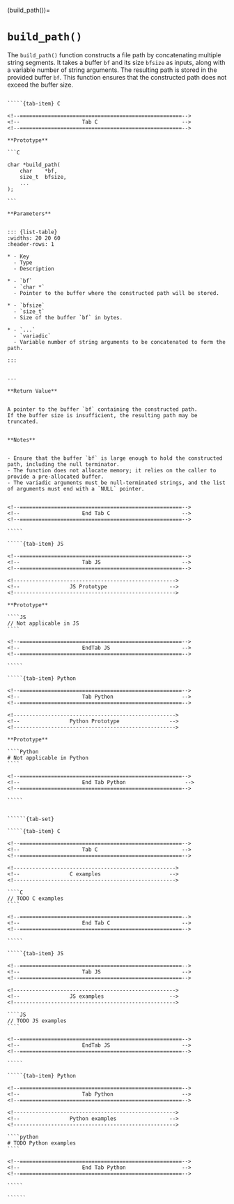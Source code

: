 <!-- ============================================================== -->
(build_path())=
# `build_path()`
<!-- ============================================================== -->


The `build_path()` function constructs a file path by concatenating multiple string segments. 
It takes a buffer `bf` and its size `bfsize` as inputs, along with a variable number of string arguments. 
The resulting path is stored in the provided buffer `bf`. 
This function ensures that the constructed path does not exceed the buffer size.


<!------------------------------------------------------------>
<!--                    Prototypes                          -->
<!------------------------------------------------------------>

``````{tab-set}

`````{tab-item} C

<!--====================================================-->
<!--                    Tab C                           -->
<!--====================================================-->

**Prototype**

```C

char *build_path(
    char    *bf,
    size_t  bfsize,
    ...
);

```

**Parameters**


::: {list-table}
:widths: 20 20 60
:header-rows: 1

* - Key
  - Type
  - Description

* - `bf`
  - `char *`
  - Pointer to the buffer where the constructed path will be stored.

* - `bfsize`
  - `size_t`
  - Size of the buffer `bf` in bytes.

* - `...`
  - `variadic`
  - Variable number of string arguments to be concatenated to form the path.

:::


---

**Return Value**


A pointer to the buffer `bf` containing the constructed path. 
If the buffer size is insufficient, the resulting path may be truncated.


**Notes**


- Ensure that the buffer `bf` is large enough to hold the constructed path, including the null terminator.
- The function does not allocate memory; it relies on the caller to provide a pre-allocated buffer.
- The variadic arguments must be null-terminated strings, and the list of arguments must end with a `NULL` pointer.


<!--====================================================-->
<!--                    End Tab C                       -->
<!--====================================================-->

`````

`````{tab-item} JS

<!--====================================================-->
<!--                    Tab JS                          -->
<!--====================================================-->

<!---------------------------------------------------->
<!--                JS Prototype                    -->
<!---------------------------------------------------->

**Prototype**

````JS
// Not applicable in JS
````

<!--====================================================-->
<!--                    EndTab JS                       -->
<!--====================================================-->

`````

`````{tab-item} Python

<!--====================================================-->
<!--                    Tab Python                      -->
<!--====================================================-->

<!---------------------------------------------------->
<!--                Python Prototype                -->
<!---------------------------------------------------->

**Prototype**

````Python
# Not applicable in Python
````

<!--====================================================-->
<!--                    End Tab Python                   -->
<!--====================================================-->

`````

``````

<!------------------------------------------------------------>
<!--                    Examples                            -->
<!------------------------------------------------------------>

```````{dropdown} Examples

``````{tab-set}

`````{tab-item} C

<!--====================================================-->
<!--                    Tab C                           -->
<!--====================================================-->

<!---------------------------------------------------->
<!--                C examples                      -->
<!---------------------------------------------------->

````C
// TODO C examples
````

<!--====================================================-->
<!--                    End Tab C                       -->
<!--====================================================-->

`````

`````{tab-item} JS

<!--====================================================-->
<!--                    Tab JS                          -->
<!--====================================================-->

<!---------------------------------------------------->
<!--                JS examples                     -->
<!---------------------------------------------------->

````JS
// TODO JS examples
````

<!--====================================================-->
<!--                    EndTab JS                       -->
<!--====================================================-->

`````

`````{tab-item} Python

<!--====================================================-->
<!--                    Tab Python                      -->
<!--====================================================-->

<!---------------------------------------------------->
<!--                Python examples                 -->
<!---------------------------------------------------->

````python
# TODO Python examples
````

<!--====================================================-->
<!--                    End Tab Python                  -->
<!--====================================================-->

`````

``````

```````

